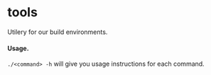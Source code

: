 # tools

Utilery for our build environments.

#### Usage.

`./<command> -h` will give you usage instructions for each command.
